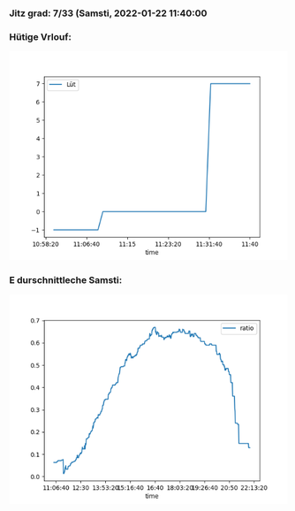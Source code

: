 ### Jitz grad: 7/33 (Samsti, 2022-01-22 11:40:00

### Hütige Vrlouf:
![Graph](Today.png)

### E durschnittleche Samsti:
![Graph](Samsti.png)